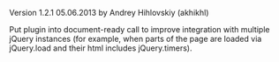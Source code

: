 Version 1.2.1
05.06.2013 by Andrey Hihlovskiy (akhikhl)

Put plugin into document-ready call to improve integration with multiple jQuery 
instances (for example, when parts of the page are loaded via jQuery.load 
and their html includes jQuery.timers).
